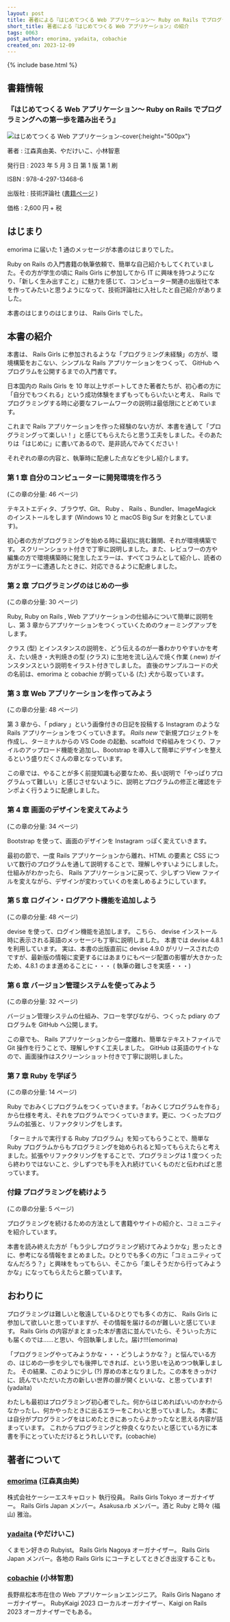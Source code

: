 ```yaml
---
layout: post
title: 著者による『はじめてつくる Web アプリケーション〜 Ruby on Rails でプログラミングへの第一歩を踏み出そう』の紹介
short_title: 著者による『はじめてつくる Web アプリケーション』の紹介
tags: 0063
post_author: emorima, yadaita, cobachie
created_on: 2023-12-09
---
```

{% include base.html %}

## 書籍情報

### 『はじめてつくる Web アプリケーション〜 Ruby on Rails でプログラミングへの第一歩を踏み出そう』


![はじめてつくる Web アプリケーション-cover]({{base}}{{site.baseurl}}/images/0063-1st-steps-into-rails/cover.jpg){:height="500px"}


著者
: 江森真由美、やだけいこ、小林智恵

発行日
: 2023 年 5 月 3 日 第 1 版 第 1 刷

ISBN
: 978-4-297-13468-6

出版社
: 技術評論社 ([書籍ページ](https://gihyo.jp/book/2023/978-4-297-13468-6) )

価格
: 2,600 円 + 税

## はじまり

emorima に届いた 1 通のメッセージが本書のはじまりでした。

Ruby on Rails の入門書籍の執筆依頼で、簡単な自己紹介もしてくれていました。その方が学生の頃に Rails Girls に参加してから IT に興味を持つようになり、「新しく生み出すこと」に魅力を感じて、コンピューター関連の出版社で本を作ってみたいと思うようになって、技術評論社に入社したと自己紹介がありました。

本書のはじまりのはじまりは、 Rails Girls でした。

## 本書の紹介

本書は、 Rails Girls に参加されるような「プログラミング未経験」の方が、環境構築をおこない、シンプルな Rails アプリケーションをつくって、 GitHub へプログラムを公開するまでの入門書です。

日本国内の Rails Girls を 10 年以上サポートしてきた著者たちが、初心者の方に「自分でもつくれる」という成功体験をまずもってもらいたいと考え、 Rails でプログラミングする時に必要なフレームワークの説明は最低限にとどめています。

これまで Rails アプリケーションを作った経験のない方が、本書を通して「プログラミングって楽しい！」と感じてもらえたらと思う工夫をしました。そのあたりは「はじめに」に書いてあるので、是非読んでみてください！

それぞれの章の内容と、執筆時に配慮した点などを少し紹介します。

### 第 1 章 自分のコンピューターに開発環境を作ろう

(この章の分量: 46 ページ)

テキストエディタ、ブラウザ、Git、 Ruby 、 Rails 、Bundler、ImageMagick のインストールをします (Windows 10 と macOS Big Sur を対象としています)。

初心者の方がプログラミングを始める時に最初に挑む難関、それが環境構築です。
スクリーンショット付きで丁寧に説明しました。また、レビュワーの方や編集の方で環境構築時に発生したエラーは、すべてコラムとして紹介し、読者の方がエラーに遭遇したときに、対応できるように配慮しました。

### 第 2 章 プログラミングのはじめの一歩

(この章の分量: 30 ページ)

Ruby, Ruby on Rails , Web アプリケーションの仕組みについて簡単に説明をし、第 3 章からアプリケーションをつくっていくためのウォーミングアップをします。

クラス (型) とインスタンスの説明を、どう伝えるのが一番わかりやすいかを考え、たい焼き・大判焼きの型 (クラス) に生地を流し込んで焼く作業 (.new) がインスタンスという説明をイラスト付きでしました。
直後のサンプルコードの犬の名前は、emorima と cobachie が飼っている (た) 犬から取っています。

### 第 3 章 Web アプリケーションを作ってみよう

(この章の分量: 48 ページ)

第 3 章から、「 pdiary 」という画像付きの日記を投稿する Instagram のような Rails アプリケーションをつくっていきます。
_Rails new_ で新規プロジェクトを作成し、ターミナルからの VS Code の起動、scaffold で枠組みをつくり、ファイルのアップロード機能を追加し、Bootstrap を導入して簡単にデザインを整えるという盛りだくさんの章となっています。

この章では、やることが多く前提知識も必要なため、長い説明で「やっぱりプログラムって難しい」と感じさせないように、説明とプログラムの修正と確認をテンポよく行うように配慮しました。

### 第 4 章 画面のデザインを変えてみよう

(この章の分量: 34 ページ)

Bootstrap を使って、画面のデザインを Instagram っぽく変えていきます。

最初の節で、一度 Rails アプリケーションから離れ、HTML の要素と CSS について数行のプログラムを通して説明することで、理解しやすいようにしました。仕組みがわかったら、 Rails アプリケーションに戻って、少しずつ View ファイルを変えながら、デザインが変わっていくのを楽しめるようにしています。

### 第 5 章 ログイン・ログアウト機能を追加しよう

(この章の分量: 48 ページ)

devise を使って、ログイン機能を追加します。
こちら、 devise インストール時に表示される英語のメッセージも丁寧に説明しました。
本書では devise 4.8.1 を利用しています。
実は、本書の出版直前に devise 4.9.0 がリリースされたのですが、最新版の情報に変更するにはあまりにもページ配置の影響が大きかったため、4.8.1 のまま進めることに・・・ ( 執筆の難しさを実感・・・)

### 第 6 章 バージョン管理システムを使ってみよう

 (この章の分量: 32 ページ)

バージョン管理システムの仕組み、フローを学びながら、つくった pdiary のプログラムを GitHub へ公開します。

この章でも、 Rails アプリケーションから一度離れ、簡単なテキストファイルで Git 操作を行うことで、理解しやすく工夫しました。 GitHub は英語のサイトなので、画面操作はスクリーンショット付きで丁寧に説明しました。

### 第 7 章 Ruby を学ぼう

(この章の分量: 14 ページ)

Ruby でおみくじプログラムをつくっていきます。「おみくじプログラムを作る」から仕様を考え、それをプログラムでつくっていきます。更に、つくったプログラムの拡張と、リファクタリングをします。

「ターミナルで実行する Ruby プログラム」を知ってもらうことで、簡単な Ruby プログラムからもプログラミングを始められると知ってもらえたらと考えました。拡張やリファクタリングをすることで、プログラミングは 1 度つくったら終わりではないこと、少しずつでも手を入れ続けていくものだと伝わればと思っています。

### 付録 プログラミングを続けよう

(この章の分量: 5 ページ)

プログラミングを続けるための方法として書籍やサイトの紹介と、コミュニティを紹介しています。

本書を読み終えた方が「もう少しプログラミング続けてみようかな」思ったときに、参考になる情報をまとめました。ひとりでも多くの方に「コミュニティってなんだろう？」と興味をもってもらい、そこから「楽しそうだから行ってみようかな」になってもらえたらと願っています。

## おわりに

プログラミングは難しいと敬遠しているひとりでも多くの方に、 Rails Girls に参加して欲しいと思っていますが、その情報を届けるのが難しいと感じています。 Rails Girls の内容がまとまった本が書店に並んでいたら、そういった方にも届くのでは……と思い、今回執筆しました。届け!!!(emorima)

「プログラミングやってみようかな・・・どうしようかな？」と悩んでいる方の、はじめの一歩を少しでも後押しできれば、という思いを込めつつ執筆しました。
その結果、このように少し (?) 厚めの本となりました。この本をきっかけに、読んでいただいた方の新しい世界の扉が開くといいな、と思っています!(yadaita)

わたしも最初はプログラミング初心者でした。何からはじめればいいのかわからなかったし、何かやったときに出るエラーをこわいと思っていました。
本書には自分がプログラミングをはじめたときにあったらよかったなと思える内容が詰まっています。
これからプログラミングと仲良くなりたいと感じている方に本書を手にとっていただけるとうれしいです。(cobachie)

## 著者について

### [emorima](https://twitter.com/emorima) (江森真由美)

株式会社ケーシーエスキャロット 執行役員。 Rails Girls Tokyo オーガナイザー。 Rails Girls Japan メンバー。Asakusa.rb メンバー。酒と Ruby と時々 (福山) 雅治。

### [yadaita](https://twitter.com/yadaita) (やだけいこ)

くまモン好きの Rubyist。 Rails Girls Nagoya オーガナイザー。 Rails Girls Japan メンバー。各地の Rails Girls にコーチとしてときどき出没することも。

### [cobachie](https://twitter.com/co_bachie) (小林智恵)

長野県松本市在住の Web アプリケーションエンジニア。 Rails Girls Nagano オーガナイザー。
RubyKaigi 2023 ローカルオーガナイザー、Kaigi on Rails 2023 オーガナイザーでもある。

